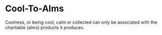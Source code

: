 # Cool-To-Alms
Coolness, or being cool, calm or collected can only be associated with the charitable (alms) products it produces.
